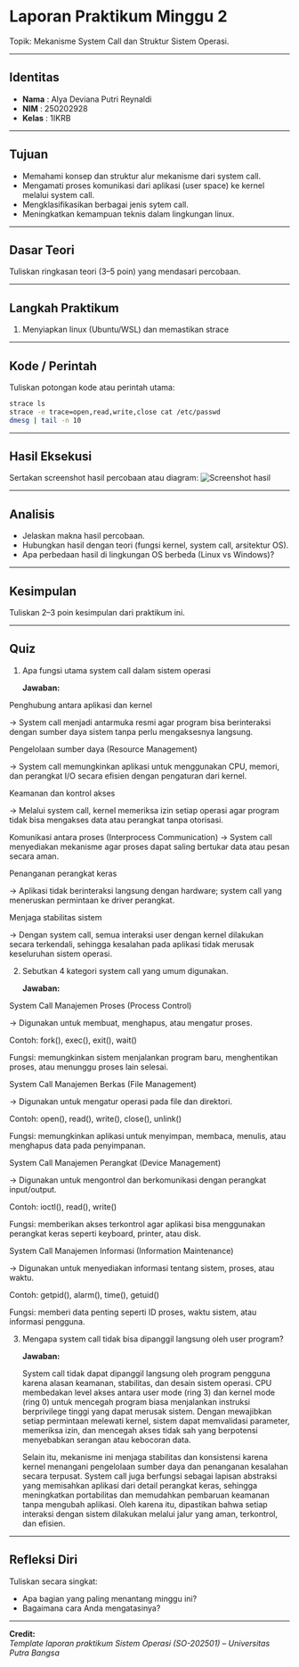 
# Laporan Praktikum Minggu 2
Topik: Mekanisme System Call dan Struktur Sistem Operasi.

---

## Identitas
- **Nama**  : Alya Deviana Putri Reynaldi 
- **NIM**   : 250202928	
- **Kelas** : 1IKRB

---

## Tujuan
- Memahami konsep dan struktur alur mekanisme dari system call.
- Mengamati proses komunikasi dari aplikasi (user space) ke kernel melalui system call.
- Mengklasifikasikan berbagai jenis sytem call.
- Meningkatkan kemampuan teknis dalam lingkungan linux.

---

## Dasar Teori
Tuliskan ringkasan teori (3–5 poin) yang mendasari percobaan.

---

## Langkah Praktikum
1. Menyiapkan linux (Ubuntu/WSL) dan memastikan strace 
---

## Kode / Perintah
Tuliskan potongan kode atau perintah utama:
```bash
strace ls
strace -e trace=open,read,write,close cat /etc/passwd
dmesg | tail -n 10
```

---

## Hasil Eksekusi
Sertakan screenshot hasil percobaan atau diagram:
![Screenshot hasil](screenshots/example.png)

---

## Analisis
- Jelaskan makna hasil percobaan.  
- Hubungkan hasil dengan teori (fungsi kernel, system call, arsitektur OS).  
- Apa perbedaan hasil di lingkungan OS berbeda (Linux vs Windows)?  

---

## Kesimpulan
Tuliskan 2–3 poin kesimpulan dari praktikum ini.

---

## Quiz
1. Apa fungsi utama system call dalam sistem operasi

    **Jawaban:**

Penghubung antara aplikasi dan kernel

→ System call menjadi antarmuka resmi agar program bisa berinteraksi dengan sumber daya sistem tanpa perlu mengaksesnya langsung.

Pengelolaan sumber daya (Resource Management)

→ System call memungkinkan aplikasi untuk menggunakan CPU, memori, dan perangkat I/O secara efisien dengan pengaturan dari kernel.

Keamanan dan kontrol akses

→ Melalui system call, kernel memeriksa izin setiap operasi agar program tidak bisa mengakses data atau perangkat tanpa otorisasi.

Komunikasi antara proses (Interprocess Communication)
→ System call menyediakan mekanisme agar proses dapat saling bertukar data atau pesan secara aman.

Penanganan perangkat keras

→ Aplikasi tidak berinteraksi langsung dengan hardware; system call yang meneruskan permintaan ke driver perangkat.

Menjaga stabilitas sistem

→ Dengan system call, semua interaksi user dengan kernel dilakukan secara terkendali, sehingga kesalahan pada aplikasi tidak merusak keseluruhan sistem operasi.
   
2. Sebutkan 4 kategori system call yang umum digunakan. 

    **Jawaban:**

System Call Manajemen Proses (Process Control)

→ Digunakan untuk membuat, menghapus, atau mengatur proses.

Contoh: fork(), exec(), exit(), wait()

Fungsi: memungkinkan sistem menjalankan program baru, menghentikan proses, atau menunggu proses lain selesai.

System Call Manajemen Berkas (File Management)

→ Digunakan untuk mengatur operasi pada file dan direktori.

Contoh: open(), read(), write(), close(), unlink()

Fungsi: memungkinkan aplikasi untuk menyimpan, membaca, menulis, atau menghapus data pada penyimpanan.

System Call Manajemen Perangkat (Device Management)

→ Digunakan untuk mengontrol dan berkomunikasi dengan perangkat input/output.

Contoh: ioctl(), read(), write()

Fungsi: memberikan akses terkontrol agar aplikasi bisa menggunakan perangkat keras seperti keyboard, printer, atau disk.

System Call Manajemen Informasi (Information Maintenance)

→ Digunakan untuk menyediakan informasi tentang sistem, proses, atau waktu.

Contoh: getpid(), alarm(), time(), getuid()

Fungsi: memberi data penting seperti ID proses, waktu sistem, atau informasi pengguna.

   
3. Mengapa system call tidak bisa dipanggil langsung oleh user program?

   **Jawaban:**

    System call tidak dapat dipanggil langsung oleh program pengguna karena alasan keamanan, stabilitas, dan desain sistem operasi. CPU membedakan level akses antara user mode (ring 3) dan kernel mode (ring 0) untuk mencegah program biasa menjalankan instruksi berprivilege tinggi yang dapat merusak sistem. Dengan mewajibkan setiap permintaan melewati kernel, sistem dapat memvalidasi parameter, memeriksa izin, dan mencegah akses tidak sah yang berpotensi menyebabkan serangan atau kebocoran data.
   
   Selain itu, mekanisme ini menjaga stabilitas dan konsistensi karena kernel menangani pengelolaan sumber daya dan penanganan kesalahan secara terpusat. System call juga berfungsi sebagai lapisan abstraksi yang memisahkan aplikasi dari detail perangkat keras, sehingga meningkatkan portabilitas dan memudahkan pembaruan keamanan tanpa mengubah aplikasi. Oleh karena itu, dipastikan bahwa setiap interaksi dengan sistem dilakukan melalui jalur yang aman, terkontrol, dan efisien.

---

## Refleksi Diri
Tuliskan secara singkat:
- Apa bagian yang paling menantang minggu ini?  
- Bagaimana cara Anda mengatasinya?  

---

**Credit:**  
_Template laporan praktikum Sistem Operasi (SO-202501) – Universitas Putra Bangsa_
